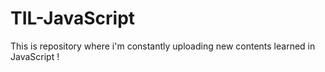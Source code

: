 # TIL-JavaScript
This is repository where i'm constantly uploading new contents learned in JavaScript !
